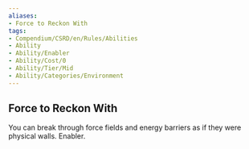 ```yaml
---
aliases:
- Force to Reckon With
tags:
- Compendium/CSRD/en/Rules/Abilities
- Ability
- Ability/Enabler
- Ability/Cost/0
- Ability/Tier/Mid
- Ability/Categories/Environment
---
```


  
## Force to Reckon With  
You can break through force fields and energy barriers as if they were physical walls. Enabler.